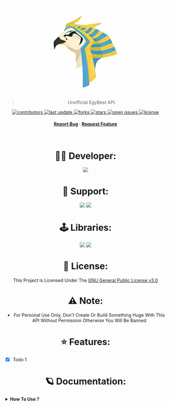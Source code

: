 ![RUN](https://github.com/AmineSoukara/EgyBest-Api/raw/main/api/static/rae.gif)

<div align="center">

> Unofficial EgyBest API.

<!-- Badges -->
<p>
  <a href="https://github.com/AmineSoukara/EgyBest-Api/graphs/contributors">
    <img src="https://img.shields.io/github/contributors/aminesoukara/EgyBest-Api" alt="contributors" />
  </a>
  <a href="">
    <img src="https://img.shields.io/github/last-commit/aminesoukara/EgyBest-Api" alt="last update" />
  </a>
  <a href="https://github.com/AmineSoukara/EgyBest-Api/network/members">
    <img src="https://img.shields.io/github/forks/aminesoukara/EgyBest-Api" alt="forks" />
  </a>
  <a href="https://github.com/AmineSoukara/EgyBest-Api/stargazers">
    <img src="https://img.shields.io/github/stars/aminesoukara/EgyBest-Api" alt="stars" />
  </a>
  <a href="https://github.com/AmineSoukara/EgyBest-Api/issues/">
    <img src="https://img.shields.io/github/issues/aminesoukara/EgyBest-Api" alt="open issues" />
  </a>
  <a href="https://github.com/AmineSoukara/EgyBest-Api/blob/main/LICENSE">
    <img src="https://img.shields.io/github/license/aminesoukara/EgyBest-Api.svg" alt="license" />
  </a>
</p>

<h4>
    <a href="https://github.com/AmineSoukara/EgyBest-Api/issues/">Report Bug</a>
  <span> · </span>
    <a href="https://github.com/AmineSoukara/EgyBest-Api/issues/">Request Feature</a>
  </h4>
</div>

<br />

<div align="center">


# 👨‍💻 Developer:
<a href="https://bio.link/aminesoukara"><img src="https://img.shields.io/badge/@AmineSoukara-000000?style=for-the-badge&logo=messenger&logoColor=white"></a>

# 💬 Support:
<a href="https://t.me/EgyBestBotSupport"><img src="https://img.shields.io/badge/Group-FF0000?style=for-the-badge&logo=telegram&logoColor=white"></a>
<a href="https://t.me/EgyBestBotOriginal"><img src="https://img.shields.io/badge/Channel-FF0000?style=for-the-badge&logo=telegram&logoColor=white"></a>

# 🕹 Libraries:
<a href="https://github.com/AmineSoukara/Py-EgyBest-Api"><img src="https://img.shields.io/badge/Python-8000FF?style=for-the-badge&logo=github&logoColor=white"></a>
<a href="https://github.com/AmineSoukara/Java-EgyBest-Api"><img src="https://img.shields.io/badge/Java-8000FF?style=for-the-badge&logo=github&logoColor=white"></a>


# 📝 License:
This Project Is Licensed Under The [GNU General Public License v3.0](https://github.com/AmineSoukara/EgyBest-Api/blob/main/LICENSE)

# ⚠️ Note:
- For Personal Use Only, Don't Create Or Build Something Huge With This API Without Permission Otherwise You Will Be Banned

# ⭐️ Features:
<div align="left">

* [x] Todo 1

<div align="center">

# 🪐 Documentation:
<div align="left">

<details>	
  <summary><b> How To Use ?</b></summary>

## ● Mandatory Configs 
```
[+] Make Sure You Get All These Mandatory Configs:
    [-] API_URL - ACCESS_TOKEN - REFRESH_TOKEN - ID - PASSWORD
    [-] You Can Get it From https://t.me/EgyBestAPIBot
[+] API Will Not Work Without it.
```

## Test 1:
Note
```py
import x
```

## Test 2:
Note
```py
import x
```

## Test 3:
Note
```py
import x
```

</details>
